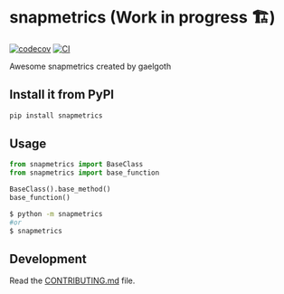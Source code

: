 # snapmetrics (Work in progress 🏗️)

[![codecov](https://codecov.io/gh/gaelgoth/snapmetrics/branch/main/graph/badge.svg?token=snapmetrics_token_here)](https://codecov.io/gh/gaelgoth/snapmetrics)
[![CI](https://github.com/gaelgoth/snapmetrics/actions/workflows/main.yml/badge.svg)](https://github.com/gaelgoth/snapmetrics/actions/workflows/main.yml)

Awesome snapmetrics created by gaelgoth

## Install it from PyPI

```bash
pip install snapmetrics
```

## Usage

```py
from snapmetrics import BaseClass
from snapmetrics import base_function

BaseClass().base_method()
base_function()
```

```bash
$ python -m snapmetrics
#or
$ snapmetrics
```

## Development

Read the [CONTRIBUTING.md](CONTRIBUTING.md) file.
